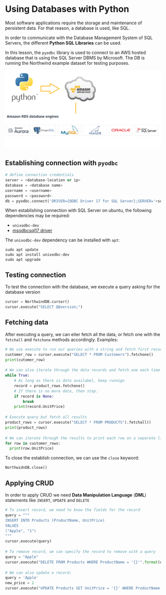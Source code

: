 # Using Databases with Python

Most software applications require the storage and maintenance of persistent data.
For that reason, a database is used, like SQL.

In order to communicate with the Database Management System of SQL Servers,
the different **Python SQL Libraries** can be used.

In this lesson, the `pyodbc` library is used to connect to an AWS hosted database that is using the SQL Server DBMS by Microsoft.
The DB is running the Northwind example dataset for testing purposes.

![Python-AWS-DB connection](python-db-aws.png)

## Establishing connection with `pyodbc`
```python
# define connection credentials
server = <database-location or ip>
database = <database name>
username = <username>
password = <password>
db = pyodbc.connect('DRIVER={ODBC Driver 17 for SQL Server};SERVER='+server+';DATABASE='+database+';UID='+username+';PWD='+password)
```
When establishing connection with SQL Server on ubuntu, the following dependencies may be required:
- `unixodbc-dev`
- [msodbcsql17 driver](https://packages.microsoft.com/ubuntu/18.04/prod/pool/main/m/msodbcsql17/)

The `unixodbc-dev` dependency can be installed with `apt`:
```
sudo apt update
sudo apt install unixodbc-dev
sudo apt upgrade
```
## Testing connection
To test the connection with the database, we execute a query asking for the database version
```python
cursor = NorthwindDB.cursor()
cursor.execute("SELECT @@version;")
```


## Fetching data
After executing a query, we can eiter fetch all the data, or fetch one with the `fetchall` and `fetchone` methods accordingly.
Examples:
```python
# We use execute to run our queries with a string and fetch first record
customer_row = cursor.execute("SELECT * FROM Customers").fetchone()
print(cutomer_row)

# We can also iterate through the data records and fetch one each time
while True:
    # As long as there is data availabel, keep runnign
    record = product_rows.fetchone()
    # If there is no more data, then stop.
    if record is None:
        break
    print(record.UnitPrice)

# Execute query but fetch all results
product_rows = cursor.execute("SELECT * FROM PRODUCTS").fetchall()
print(product_rows)

# We can iterate through the results to print each row on a separate line:
for row in customer_rows:
  print(row.UnitPrice)
```

To close the establish connection, we can use the `close` keyword:
```python
NorthwidnDB.close()
```

## Applying CRUD
In order to apply CRUD we need **Data Manipulation Language** (**DML**) statements like `INSERT`, `UPDATE` and `DELETE`
```python
# To insert record, we need to know the fields for the record
query = """
INSERT INTO Products (ProductName, UnitPrice)
VALUES
("Apple", "1")
"""
cursor.execute(query)

# To remove record, we can specify the record to remove with a query
query = "Apple"
cursor.execute("DELETE FROM Products WHERE ProductName = '{}'".format(query))

# We can also update a record:
query = 'Apple'
new_price = 2
cursor.execute("UPDATE Products SET UnitPrice = '{}' WHERE ProductName = '{}'".format(new_price, query))
```

